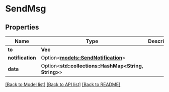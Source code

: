 # SendMsg

## Properties

Name | Type | Description | Notes
------------ | ------------- | ------------- | -------------
**to** | **Vec<i64>** |  | 
**notification** | Option<[**models::SendNotification**](SendNotification.md)> |  | [optional]
**data** | Option<**std::collections::HashMap<String, String>**> |  | [optional]

[[Back to Model list]](../README.md#documentation-for-models) [[Back to API list]](../README.md#documentation-for-api-endpoints) [[Back to README]](../README.md)



